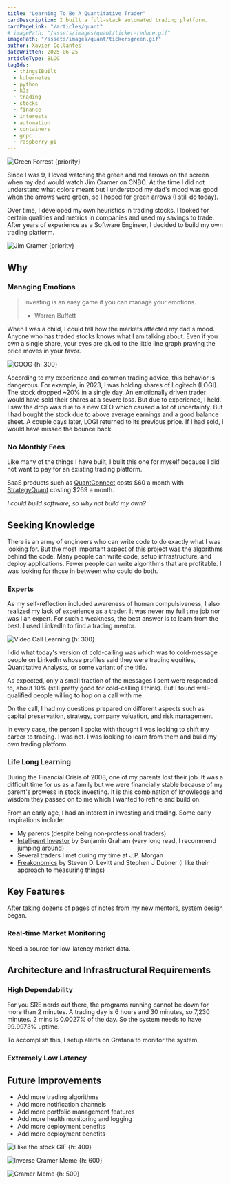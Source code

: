 ```yaml
---
title: "Learning To Be A Quantitative Trader"
cardDescription: I built a full-stack automated trading platform.
cardPageLink: "/articles/quant"
# imagePath: "/assets/images/quant/ticker-reduce.gif"
imagePath: "/assets/images/quant/tickersgreen.gif"
author: Xavier Collantes
dateWritten: 2025-06-25
articleType: BLOG
tagIds:
  - thingsIBuilt
  - kubernetes
  - python
  - k3s
  - trading
  - stocks
  - finance
  - interests
  - automation
  - containers
  - grpc
  - raspberry-pi
---
```


![Green Forrest {priority}](/assets/images/quant/green.webp)

Since I was 9, I loved watching the green and red arrows on the screen when my dad
would watch Jim Cramer on CNBC. At the time I did not understand what colors
meant but I understood my dad's mood was good when the arrows were green, so I
hoped for green arrows (I still do today).

Over time, I developed my own heuristics in trading stocks. I looked for
certain qualities and metrics in companies and used my savings to trade. After
years of experience as a Software Engineer, I decided to build my own trading
platform.

![Jim Cramer {priority}]()

## Why

### Managing Emotions

> Investing is an easy game if you can manage your emotions.
>
> - Warren Buffett

When I was a child, I could tell how the markets affected my dad's mood. Anyone
who has traded stocks knows what I am talking about. Even if you own a single
share, your eyes are glued to the little line graph praying the price moves in
your favor.

![GOOG {h: 300}](/assets/images/quant/goog.webp)

According to my experience and common trading advice, this behavior is
dangerous. For example, in 2023, I was holding shares of Logitech (LOGI). The
stock dropped ~20% in a single day. An emotionally driven trader would have
sold their shares at a severe loss. But due to experience, I held. I saw the
drop was due to a new CEO which caused a lot of uncertainty. But I had bought
the stock due to above average earnings and a good balance sheet. A couple days
later, LOGI returned to its previous price. If I had sold, I would have missed
the bounce back.

<callout
  type="note"
  description="">
</callout>

### No Monthly Fees

Like many of the things I have built, I built this one for myself because I did
not want to pay for an existing trading platform.

SaaS products such as
[QuantConnect](https://www.quantconnect.com/pricing/?billing=mo)
costs $60 a month with
[StrategyQuant](https://strategyquant.com/pricing/) costing $269 a month.

_I could build software, so why not build my own?_

## Seeking Knowledge

There is an army of engineers who can write code to do exactly what I was
looking for. But the most important aspect of this project was the algorithms
behind the code. Many people can write code, setup infrastructure, and deploy
applications. Fewer people can write algorithms that are profitable. I was
looking for those in between who could do both.

### Experts

As my self-reflection included awareness of human compulsiveness, I also
realized my lack of experience as a trader. It was never my full time job nor
was I an expert. For such a weakness, the best answer is to learn from the best.
I used LinkedIn to find a trading mentor.

![Video Call Learning {h: 300}](/assets/images/quant/videocall.webp)

I did what today's version of cold-calling was which was to cold-message people
on LinkedIn whose profiles said they were trading equities, Quantitative
Analysts, or some variant of the title.

As expected, only a small fraction of the messages I sent were responded to,
about 10% (still pretty good for cold-calling I think). But I found
well-qualified people willing to hop on a call with me.

On the call, I had my questions prepared on different aspects such as capital
preservation, strategy, company valuation, and risk management.

In every case, the person I spoke with thought I was looking to shift my career
to trading. I was not. I was looking to learn from them and build my own
trading platform.

### Life Long Learning

During the Financial Crisis of 2008, one of my parents lost their job. It was a
difficult time for us as a family but we were financially stable because of my
parent's prowess in stock investing. It is this combination of knowledge and
wisdom they passed on to me which I wanted to refine and build on.

From an early age, I had an interest in investing and trading. Some early
inspirations include:

- My parents (despite being non-professional traders)
- [Intelligent
  Investor](https://www.amazon.com/Intelligent-Investor-Definitive-Investing-Essentials/dp/0060555661)
  by Benjamin Graham (very long read, I recommend jumping around)
- Several traders I met during my time at J.P. Morgan
- [Freakonomics](https://www.amazon.com/Freakonomics-Economist-Explores-Hidden-Everything/dp/0060731338)
  by Steven D. Levitt and Stephen J Dubner (I like their approach to measuring
  things)

## Key Features

After taking dozens of pages of notes from my new mentors, system design began.

### Real-time Market Monitoring

Need a source for low-latency market data.

## Architecture and Infrastructural Requirements

### High Dependability

For you SRE nerds out there, the programs running cannot be down for more than 2
minutes. A trading day is 6 hours and 30 minutes, so 7,230 minutes. 2 mins is
0.0027% of the day. So the system needs to have 99.9973% uptime.

To accomplish this, I setup alerts on Grafana to monitor the system.

### Extremely Low Latency

## Future Improvements

- Add more trading algorithms
- Add more notification channels
- Add more portfolio management features
- Add more health monitoring and logging
- Add more deployment benefits
- Add more deployment benefits

![I like the stock GIF {h: 400}](/assets/images/quant/ilikestock.gif)

![Inverse Cramer Meme {h: 600}](/assets/images/quant/pypl.webp)

![Cramer Meme {h: 500}](/assets/images/quant/cramer.webp)
